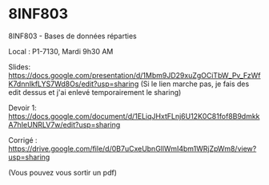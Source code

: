 # 8INF803
8INF803 - Bases de données réparties

Local : P1-7130, Mardi 9h30 AM

Slides:
https://docs.google.com/presentation/d/1Mbm9JD29xuZgOCiTbW_Pv_FzWfK7dnnIkfLYS7Wd8Os/edit?usp=sharing
(Si le lien marche pas, je fais des edit dessus et j'ai enlevé temporairement le sharing)

Devoir 1:
https://docs.google.com/document/d/1ELiqJHxtFLnj6U12K0C81fof8B9dmkkA7hIeUNRLV7w/edit?usp=sharing

Corrigé :
https://drive.google.com/file/d/0B7uCxeUbnGllWmI4bm1WRjZpWm8/view?usp=sharing


(Vous pouvez vous sortir un pdf)
